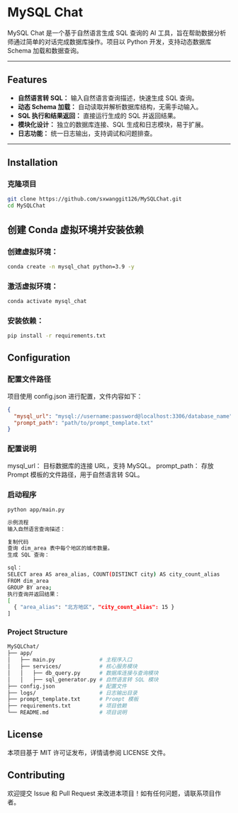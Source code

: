# MySQL Chat

MySQL Chat 是一个基于自然语言生成 SQL 查询的 AI 工具，旨在帮助数据分析师通过简单的对话完成数据库操作。项目以 Python 开发，支持动态数据库 Schema 加载和数据查询。

---

## Features

- **自然语言转 SQL：** 输入自然语言查询描述，快速生成 SQL 查询。
- **动态 Schema 加载：** 自动读取并解析数据库结构，无需手动输入。
- **SQL 执行和结果返回：** 直接运行生成的 SQL 并返回结果。
- **模块化设计：** 独立的数据库连接、SQL 生成和日志模块，易于扩展。
- **日志功能：** 统一日志输出，支持调试和问题排查。

---

## Installation

### 克隆项目
```bash
git clone https://github.com/sxwanggit126/MySQLChat.git
cd MySQLChat
```
## 创建 Conda 虚拟环境并安装依赖
### 创建虚拟环境：

```bash
conda create -n mysql_chat python=3.9 -y 
```
### 激活虚拟环境：

``` bash
conda activate mysql_chat
```
### 安装依赖：

``` bash
pip install -r requirements.txt
```
## Configuration
### 配置文件路径
项目使用 config.json 进行配置，文件内容如下：

```json
{
  "mysql_url": "mysql://username:password@localhost:3306/database_name",
  "prompt_path": "path/to/prompt_template.txt"
}
``` 
### 配置说明
mysql_url： 目标数据库的连接 URL，支持 MySQL。
prompt_path： 存放 Prompt 模板的文件路径，用于自然语言转 SQL。

### 启动程序
```bash
python app/main.py
```
```bash
示例流程
输入自然语言查询描述：

复制代码
查询 dim_area 表中每个地区的城市数量。
生成 SQL 查询：

sql：
SELECT area AS area_alias, COUNT(DISTINCT city) AS city_count_alias
FROM dim_area
GROUP BY area;
执行查询并返回结果：
[
  { "area_alias": "北方地区", "city_count_alias": 15 }
]
```

### Project Structure
```bash
MySQLChat/
├── app/
│   ├── main.py              # 主程序入口
│   ├── services/            # 核心服务模块
│   │   ├── db_query.py      # 数据库连接与查询模块
│   │   ├── sql_generator.py # 自然语言转 SQL 模块
├── config.json              # 配置文件
├── logs/                    # 日志输出目录
├── prompt_template.txt      # Prompt 模板
├── requirements.txt         # 项目依赖
└── README.md                # 项目说明
```

## License
本项目基于 MIT 许可证发布，详情请参阅 LICENSE 文件。

## Contributing
欢迎提交 Issue 和 Pull Request 来改进本项目！如有任何问题，请联系项目作者。


